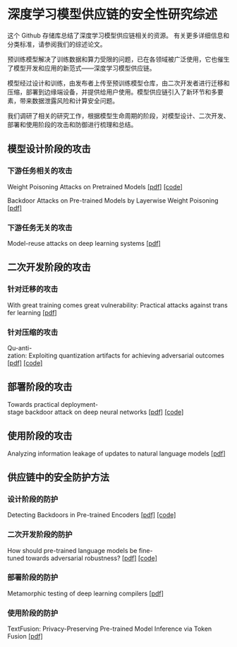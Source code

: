 <div align='center'>
  <img scr='https://github.com/Dipsy0830/DNN-supply-chain-survey/blob/main/%E4%BE%9B%E5%BA%94%E9%93%BE%E7%A4%BA%E6%84%8F.png'>
</div>

# 深度学习模型供应链的安全性研究综述
这个 Github 存储库总结了深度学习模型供应链相关的资源。 有关更多详细信息和分类标准，请参阅我们的综述论文。

预训练模型解决了训练数据和算力受限的问题，已在各领域被广泛使用，它也催生了模型开发和应用的新范式——深度学习模型供应链。

模型经过设计和训练，由发布者上传至预训练模型仓库，由二次开发者进行迁移和压缩，部署到边缘端设备，并提供给用户使用。模型供应链引入了新环节和多要素，带来数据泄露风险和计算安全问题。

我们调研了相关的研究工作，根据模型生命周期的阶段，对模型设计、二次开发、部署和使用阶段的攻击和防御进行梳理和总结。
## 模型设计阶段的攻击
### 下游任务相关的攻击

Weight Poisoning Attacks on Pretrained Models [\[pdf\]](https://aclanthology.org/2020.acl-main.249/)  [\[code\]](https://github.com/neulab/RIPPLe)

Backdoor Attacks on Pre-trained Models by Layerwise Weight Poisoning  [\[pdf\]](https://aclanthology.org/2021.emnlp-main.241/)


### 下游任务无关的攻击

Model-reuse attacks on deep learning systems [\[pdf\]](https://dl.acm.org/doi/abs/10.1145/3243734.3243757)


## 二次开发阶段的攻击
### 针对迁移的攻击

With great training comes great vulnerability: Practical attacks against transfer learning [\[pdf\]](https://www.usenix.org/conference/usenixsecurity18/presentation/wang-bolun)


### 针对压缩的攻击
Qu-anti-zation: Exploiting quantization artifacts for achieving adversarial outcomes  [\[pdf\]](https://proceedings.neurips.cc/paper_files/paper/2021/hash/4d8bd3f7351f4fee76ba17594f070ddd-Abstract.html)  [\[code\]](https://github.com/Secure-AI-Systems-Group/Qu-ANTI-zation)


## 部署阶段的攻击
Towards practical deployment-stage backdoor attack on deep neural networks  [\[pdf\]](http://openaccess.thecvf.com/content/CVPR2022/html/Qi_Towards_Practical_Deployment-Stage_Backdoor_Attack_on_Deep_Neural_Networks_CVPR_2022_paper.html)  [\[code\]](https://github.com/Unispac/Subnet-Replacement-Attack)

## 使用阶段的攻击
Analyzing information leakage of updates to natural language models  [\[pdf\]](https://dl.acm.org/doi/abs/10.1145/3372297.3417880) 

## 供应链中的安全防护方法

### 设计阶段的防护
Detecting Backdoors in Pre-trained Encoders [\[pdf\]](https://openaccess.thecvf.com/content/CVPR2023/html/Feng_Detecting_Backdoors_in_Pre-Trained_Encoders_CVPR_2023_paper.html)    [\[code\]](https://github.com/GiantSeaweed/DECREE)

### 二次开发阶段的防护
How should pre-trained language models be fine-tuned towards adversarial robustness? [\[pdf\]](https://proceedings.neurips.cc/paper/2021/hash/22b1f2e0983160db6f7bb9f62f4dbb39-Abstract.html)     [\[code\]](https://github.com/dongxinshuai/RIFT-NeurIPS2021)


### 部署阶段的防护
Metamorphic testing of deep learning compilers [\[pdf\]](https://dl.acm.org/doi/abs/10.1145/3508035)

### 使用阶段的防护
TextFusion: Privacy-Preserving Pre-trained Model Inference via Token Fusion [\[pdf\]](https://aclanthology.org/2022.emnlp-main.572/)



